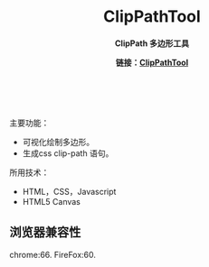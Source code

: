 <header>
    <h1>ClipPathTool</h1>
    <h4>
        <p>ClipPath 多边形工具</p>
        <p>链接：<a href='https://wingsj0.github.io/ClipPathTool' target='_blank'>ClipPathTool</a></p>
    </h4>
</header>
<br/>
<Article>
    <p>
        <span>主要功能：</span>
        <ul>
            <li>可视化绘制多边形。</li>
            <li>生成css clip-path 语句。</li>
        </ul>
    </p>
    <p>
        <span>所用技术：</span>
        <ul>
            <li>HTML，CSS，Javascript</li>
            <li>HTML5 Canvas</li>
        </ul>
    </p>
</Article>

## 浏览器兼容性

chrome:66.
FireFox:60.